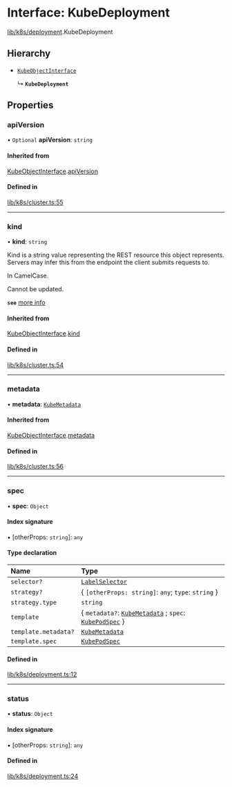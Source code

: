 # Interface: KubeDeployment

[lib/k8s/deployment](../modules/lib_k8s_deployment.md).KubeDeployment

## Hierarchy

- [`KubeObjectInterface`](lib_k8s_cluster.KubeObjectInterface.md)

  ↳ **`KubeDeployment`**

## Properties

### apiVersion

• `Optional` **apiVersion**: `string`

#### Inherited from

[KubeObjectInterface](lib_k8s_cluster.KubeObjectInterface.md).[apiVersion](lib_k8s_cluster.KubeObjectInterface.md#apiversion)

#### Defined in

[lib/k8s/cluster.ts:55](https://github.com/headlamp-k8s/headlamp/blob/65bfc11e/frontend/src/lib/k8s/cluster.ts#L55)

___

### kind

• **kind**: `string`

Kind is a string value representing the REST resource this object represents.
Servers may infer this from the endpoint the client submits requests to.

In CamelCase.

Cannot be updated.

**`see`** [more info](https://git.k8s.io/community/contributors/devel/sig-architecture/api-conventions.md#types-kinds)

#### Inherited from

[KubeObjectInterface](lib_k8s_cluster.KubeObjectInterface.md).[kind](lib_k8s_cluster.KubeObjectInterface.md#kind)

#### Defined in

[lib/k8s/cluster.ts:54](https://github.com/headlamp-k8s/headlamp/blob/65bfc11e/frontend/src/lib/k8s/cluster.ts#L54)

___

### metadata

• **metadata**: [`KubeMetadata`](lib_k8s_cluster.KubeMetadata.md)

#### Inherited from

[KubeObjectInterface](lib_k8s_cluster.KubeObjectInterface.md).[metadata](lib_k8s_cluster.KubeObjectInterface.md#metadata)

#### Defined in

[lib/k8s/cluster.ts:56](https://github.com/headlamp-k8s/headlamp/blob/65bfc11e/frontend/src/lib/k8s/cluster.ts#L56)

___

### spec

• **spec**: `Object`

#### Index signature

▪ [otherProps: `string`]: `any`

#### Type declaration

| Name | Type |
| :------ | :------ |
| `selector?` | [`LabelSelector`](lib_k8s_cluster.LabelSelector.md) |
| `strategy?` | { `[otherProps: string]`: `any`; `type`: `string`  } |
| `strategy.type` | `string` |
| `template` | { `metadata?`: [`KubeMetadata`](lib_k8s_cluster.KubeMetadata.md) ; `spec`: [`KubePodSpec`](lib_k8s_pod.KubePodSpec.md)  } |
| `template.metadata?` | [`KubeMetadata`](lib_k8s_cluster.KubeMetadata.md) |
| `template.spec` | [`KubePodSpec`](lib_k8s_pod.KubePodSpec.md) |

#### Defined in

[lib/k8s/deployment.ts:12](https://github.com/headlamp-k8s/headlamp/blob/65bfc11e/frontend/src/lib/k8s/deployment.ts#L12)

___

### status

• **status**: `Object`

#### Index signature

▪ [otherProps: `string`]: `any`

#### Defined in

[lib/k8s/deployment.ts:24](https://github.com/headlamp-k8s/headlamp/blob/65bfc11e/frontend/src/lib/k8s/deployment.ts#L24)
